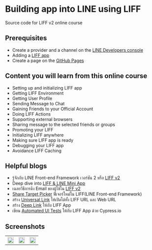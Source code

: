 # Building app into LINE using LIFF
Source code for LIFF v2 online course

## Prerequisites
* Create a provider and a channel on the [LINE Developers console](https://developers.line.biz/en/docs/liff/getting-started/#creating-a-provider-and-channel)
* Adding a [LIFF app](https://developers.line.biz/en/docs/liff/registering-liff-apps/#registering-liff-app)
* Create a page on the [GitHub Pages](https://pages.github.com/)

## Content you will learn from this online course
* Setting up and initializing LIFF app
* Getting LIFF Environment
* Getting User Profile
* Sending Message to Chat
* Gaining Friends to your Official Account
* Doing LIFF Actions
* Supporting external browsers
* Sharing message to the selected friends or groups
* Promoting your LIFF
* Initializing LIFF anywhere
* Making sure LIFF app is ready
* Debugging your LIFF app
* Avoidance LIFF Caching

## Helpful blogs
* รู้จักกับ LINE Front-end Framework เวอร์ชัน 2 หรือ [LIFF v2](https://medium.com/linedevth/85fdfb678cc6)
* Deep dive into [LIFF & LINE Mini App](https://medium.com/linedevth/7a1de37eaeae)
* เฉลยวิธีการดึง Email ของผู้ใช้ใน [LIFF v2](https://medium.com/linedevth/93ce9b944b57)
* [Share Target Picker](https://medium.com/linedevth/27b480681b5b) ฟีเจอร์ใหม่ใน LIFF(LINE Front-end Framework)
* สร้าง [Universal Link](https://medium.com/linedevth/7bf17a435339) ให้เปิดได้ทั้ง LIFF URL และ Web URL
* สร้าง [Deep Link](https://medium.com/linedevth/9a130fbf53e0) ให้กับ LIFF App
* เขียน [Automated UI Tests](https://medium.com/linedevth/dccbefce7ed5) ให้กับ LIFF App ด้วย Cypress.io

## Screenshots
<table width="100%">
	<tr>
	  <th><img src="https://user-images.githubusercontent.com/1763410/75949415-c3d9d000-5ed8-11ea-8508-606b25b062f4.png" width="100%"></th>
	  <th><img src="https://user-images.githubusercontent.com/1763410/75949419-c805ed80-5ed8-11ea-9a7e-b18f8dcacdfc.png" width="100%"></th>
	  <th><img src="https://user-images.githubusercontent.com/1763410/75949422-cb00de00-5ed8-11ea-9e84-d737555cfcef.png" width="100%"></th>
	</tr>
</table>
